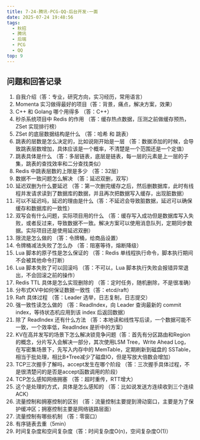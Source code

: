 ```yaml
---
title: 7-24-腾讯-PCG-QQ-后台开发-一面
date: 2025-07-24 19:48:56
tags: 
  - 秋招
  - 腾讯
  - 后端
  - PCG
  - QQ
top: 9
---
```


## 问题和回答记录

1. 自我介绍（答：专业，研究方向，实习经历，常用语言）
2. Momenta 实习做得最好的项目（答：背景，痛点，解决方案，效果）
3. C++ 和 Golang 哪个用得多 （答：C++）
4. 秒杀系统项目中 Redis 的作用 （答：缓存热点数据，压测之前做缓存预热，ZSet 实现排行榜）
5. ZSet 的底层数据结构是什么 （答：哈希 和 跳表）
6. 跳表的层数是怎么决定的，比如说刚开始是一层 （答：数据添加的时候，会导致跳表层数增加，具体应该是一个概率，不清楚是一个范围还是一个定值）
7. 跳表具体是什么 （答：多层链表，底层是链表，每一层的元素是上一层的子集，跳表的查找效率和二分查找类似）
8. Redis 中跳表层数的上限是多少 （答：32层）
9. 数据不一致问题怎么解决 （答：延迟双删，双写）
10. 延迟双删为什么要延迟 （答：第一次删完缓存之后，然后删数据库，此时有线程并发请求读到了数据库的数据，并且再次把数据写入缓存，出现脏数据）
11. 可以不延迟吗，延迟的理由是什么（答：不延迟会导致脏数据，延迟可以确保缓存和数据库的一致性）
12. 双写会有什么问题，实际项目用的什么 （答：缓存写入成功但是数据库写入失败，或者反过来，导致数据不一致。解决方案可以使用消息队列，定期同步数据。实际项目还是使用延迟双删）
13. 限流是怎么做的 （答：令牌桶，给商品设置）
14. 令牌桶减法失败了怎么办 （答：阻塞等待，熔断降级）
15. Lua 脚本的原子性是怎么保证的 （答：Redis 单线程执行命令，脚本执行期间不会被其他命令打断）
16. Lua 脚本失败了可以回滚吗 （答：不可以，Lua 脚本执行失败会报错异常退出，不会回滚之前的操作）
17. Redis TTL 具体是怎么实现删除的 （答：定时任务，随机删除，不是很准确）
18. 分布式KV中如何保证数据一致性（答：etcd/raft）
19. Raft 具体过程 （答：Leader 选举，日志复制，日志提交）
20. 强一致性读怎么做的 （答：ReadIndex，向 Leader 查询最新的 commit index，等待状态机应用到该 index 后返回数据）
21. 除了 ReadIndex 还有什么方法 （答：本地读和线性写后读，一个数据可能不一致，一个效率低，ReadIndex 是折中的方案）
22. KV在高并发写的场景下怎么解决锁竞争问题（答：首先有分区路由和Region的概念，分片写入会解决一部分，其次使用LSM Tree，Write Ahead Log，在写密集场景下，先写入内存中的 MemTable，定期刷新到磁盘的 SSTable，相当于批处理，相比B+Tree减少了磁盘IO，但是写放大倍数会增加）
23. TCP三次握手了解吗，accept发生在哪个阶段 （答：三次握手具体过程，不是很清楚问的是否是accept函数调用的阶段）
24. TCP怎么感知网络拥塞 （答：超时重传，RTT增大）
25. 这个是处理的方式，具体是怎么感知的 （答：比如说发送方连续收到三个连续ACK）
26. 流量控制和拥塞控制的区别 （答：流量控制主要提到滑动窗口，主要是为了保护缓冲区；拥塞控制主要是网络链路层面）
27. 流量控制有哪些机制 （答：零窗口）
28. 有序链表去重（5min）
29. 时间复杂度和空间复杂度（答：时间复杂度O(n)，空间复杂度O(1)）